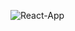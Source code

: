 ![React-App](https://user-images.githubusercontent.com/22051991/115137946-57148d00-a029-11eb-96e6-faf41e3e2bf8.gif)
